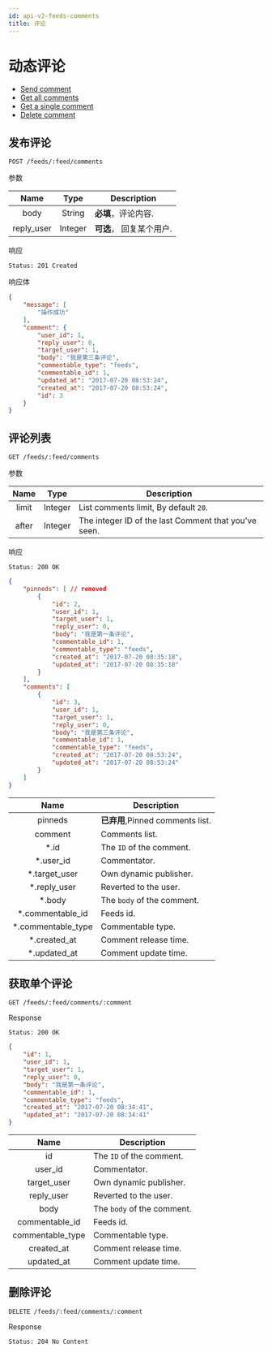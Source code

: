 ```yaml
---
id: api-v2-feeds-comments
title: 评论
---
```


# 动态评论

- [Send comment](#send-comment)
- [Get all comments](#get-all-comments)
- [Get a single comment](#get-a-single-comment)
- [Delete comment](#delete-comment)

## 发布评论

```
POST /feeds/:feed/comments
```

参数

| Name | Type | Description
|:----:|:----:|----|
| body | String | **必填**，评论内容. |
| reply_user | Integer | **可选**， 回复某个用户. |

响应
```
Status: 201 Created
```
响应体
```json
{
    "message": [
        "操作成功"
    ],
    "comment": {
        "user_id": 1,
        "reply_user": 0,
        "target_user": 1,
        "body": "我是第三条评论",
        "commentable_type": "feeds",
        "commentable_id": 1,
        "updated_at": "2017-07-20 08:53:24",
        "created_at": "2017-07-20 08:53:24",
        "id": 3
    }
}
```

## 评论列表

```
GET /feeds/:feed/comments
```

参数

| Name | Type | Description |
|:----:|:----:|----|
| limit | Integer | List comments limit, By default `20`. |
| after | Integer | The integer ID of the last Comment that you've seen. |

响应

```
Status: 200 OK
```
```json
{
    "pinneds": [ // removed
        {
            "id": 2,
            "user_id": 1,
            "target_user": 1,
            "reply_user": 0,
            "body": "我是第一条评论",
            "commentable_id": 1,
            "commentable_type": "feeds",
            "created_at": "2017-07-20 08:35:18",
            "updated_at": "2017-07-20 08:35:18"
        }
    ],
    "comments": [
        {
            "id": 3,
            "user_id": 1,
            "target_user": 1,
            "reply_user": 0,
            "body": "我是第三条评论",
            "commentable_id": 1,
            "commentable_type": "feeds",
            "created_at": "2017-07-20 08:53:24",
            "updated_at": "2017-07-20 08:53:24"
        }
    ]
}
```

| Name | Description |
|:----:|----|
| pinneds | **已弃用**,Pinned comments list. |
| comment | Comments list. |
| *.id | The `ID` of the comment. |
| *.user_id | Commentator. |
| *.target_user | Own dynamic publisher. |
| *.reply_user | Reverted to the user. |
| *.body | The `body` of the comment. |
| *.commentable_id | Feeds id. |
| *.commentable_type | Commentable type. |
| *.created_at | Comment release time. |
| *.updated_at | Comment update time. |

## 获取单个评论

```
GET /feeds/:feed/comments/:comment
```

Response

```
Status: 200 OK
```
```json
{
    "id": 1,
    "user_id": 1,
    "target_user": 1,
    "reply_user": 0,
    "body": "我是第一条评论",
    "commentable_id": 1,
    "commentable_type": "feeds",
    "created_at": "2017-07-20 08:34:41",
    "updated_at": "2017-07-20 08:34:41"
}
```

| Name | Description |
|:----:|----|
| id | The `ID` of the comment. |
| user_id | Commentator. |
| target_user | Own dynamic publisher. |
| reply_user | Reverted to the user. |
| body | The `body` of the comment. |
| commentable_id | Feeds id. |
| commentable_type | Commentable type. |
| created_at | Comment release time. |
| updated_at | Comment update time. |

## 删除评论

```
DELETE /feeds/:feed/comments/:comment
```

Response

```
Status: 204 No Content
```
